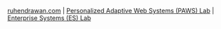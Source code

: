[ruhendrawan.com](https://ruhendrawan.com/) | [Personalized Adaptive Web Systems (PAWS) Lab](http://adapt2.sis.pitt.edu/wiki/PAWS) | [Enterprise Systems (ES) Lab](https://www.its.ac.id/sp/lab-enterprise-system)
